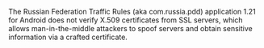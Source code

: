 The Russian Federation Traffic Rules (aka com.russia.pdd) application 1.21 for Android does not verify X.509 certificates from SSL servers, which allows man-in-the-middle attackers to spoof servers and obtain sensitive information via a crafted certificate.